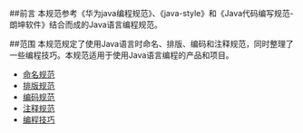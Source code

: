 ##前言
本规范参考《华为java编程规范》、《java-style》和《Java代码编写规范-朗坤软件》结合而成的Java语言编程规范。

##范围
本规范规定了使用Java语言时命名、排版、编码和注释规范，同时整理了一些编程技巧。本规范适用于使用Java语言编程的产品和项目。

* [命名规范](https://github.com/charice59/seeyon/tree/master/codeConvention/Java/1命名规范.md)
* [排版规范](https://github.com/charice59/seeyon/tree/master/codeConvention/Java/2排版规范.md)
* [编码规范](https://github.com/charice59/seeyon/tree/master/codeConvention/Java/3编码规范.md)
* [注释规范](https://github.com/charice59/seeyon/tree/master/codeConvention/Java/4注释规范.md)
* [编程技巧](https://github.com/charice59/seeyon/tree/master/codeConvention/Java/5编程技巧.md)